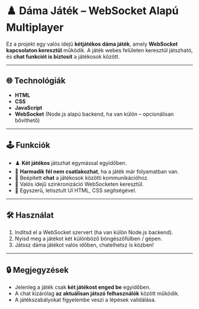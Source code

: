# ♟️ Dáma Játék – WebSocket Alapú Multiplayer

Ez a projekt egy valós idejű **kétjátékos dáma játék**, amely **WebSocket kapcsolaton keresztül** működik. A játék webes felületen keresztül játszható, és **chat funkciót is biztosít** a játékosok között.

---

## 🌐 Technológiák

- **HTML**
- **CSS**
- **JavaScript**
- **WebSocket** (Node.js alapú backend, ha van külön – opcionálisan bővíthető)

---

## 🕹️ Funkciók

- ♟️ **Két játékos** játszhat egymással egyidőben.
- 🚫 **Harmadik fél nem csatlakozhat**, ha a játék már folyamatban van.
- 💬 Beépített **chat** a játékosok közötti kommunikációhoz.
- 🔄 Valós idejű szinkronizáció WebSocketen keresztül.
- 🎨 Egyszerű, letisztult UI HTML, CSS segítségével.

---

## 🛠️ Használat

1. Indítsd el a WebSocket szervert (ha van külön Node.js backend).
2. Nyisd meg a játékot két különböző böngészőfülben / gépen.
3. Játssz dáma játékot valós időben, chatelhetsz is közben!

---

## 🔒 Megjegyzések

- Jelenleg a játék csak **két játékost enged be** egyidőben.
- A chat kizárólag **az aktuálisan játszó felhasználók** között működik.
- A játékszabályokat figyelembe veszi a lépések validálása.
